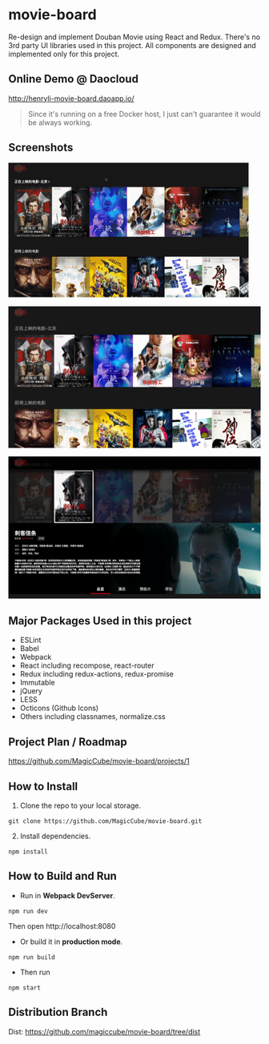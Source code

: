 # movie-board
Re-design and implement Douban Movie using React and Redux.
There's no 3rd party UI libraries used in this project.
All components are designed and implemented only for this project.

## Online Demo @ Daocloud
http://henryli-movie-board.daoapp.io/
> Since it's running on a free Docker host, I just can't guarantee it would be always working.

## Screenshots
![](screenshots/screen-flow.gif)

![](screenshots/01.png)

![](screenshots/02.png)



## Major Packages Used in this project

* ESLint
* Babel
* Webpack
* React including recompose, react-router
* Redux including redux-actions, redux-promise
* Immutable
* jQuery
* LESS
* Octicons (Github Icons)
* Others including classnames, normalize.css

## Project Plan / Roadmap
https://github.com/MagicCube/movie-board/projects/1

## How to Install
1. Clone the repo to your local storage.
``` shell
git clone https://github.com/MagicCube/movie-board.git
```
2. Install dependencies.
``` shell
npm install
```

## How to Build and Run
* Run in **Webpack DevServer**.
``` shell
npm run dev
```
  Then open http://localhost:8080

* Or build it in **production mode**.
``` shell
npm run build
```

* Then run
``` shell
npm start
```

## Distribution Branch
Dist: https://github.com/magiccube/movie-board/tree/dist
